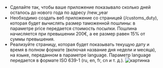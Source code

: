 - Сделайте так, чтобы ваше приложение показывало сколько дней осталось до нового года по адресу /new_year
- Необходимо создать веб приложение со страницей (/customs_duty), которая будет вычислять размер таможенной пошлины: в параметре price передается стоимость посылки. Пошлина начисляется при превышении 200€, а ее размер равен 15% от суммы превышения.
- Реализуйте страницу, которая будет показывать текущую дату и время в полном формате (включая название дня недели и месяца), на языке, переданном в параметре language. Параметр language передается в формате ISO 639-1 (ru, en, fr, cn и т. д.).
![картинка](https://avatars.mds.yandex.net/get-images-cbir/2068583/y4ap7eICT1xNrsr-MOUyCg2840/ocr)
